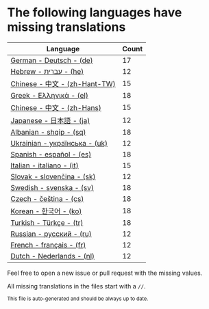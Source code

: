 # The following languages have missing translations
Language|Count
-|-
[German - Deutsch - (de)](Calendr/Assets/de.lproj/Localizable.strings)|17
[Hebrew - עברית - (he)](Calendr/Assets/he.lproj/Localizable.strings)|12
[Chinese - 中文 - (zh-Hant-TW)](Calendr/Assets/zh-Hant-TW.lproj/Localizable.strings)|15
[Greek - Ελληνικά - (el)](Calendr/Assets/el.lproj/Localizable.strings)|18
[Chinese - 中文 - (zh-Hans)](Calendr/Assets/zh-Hans.lproj/Localizable.strings)|15
[Japanese - 日本語 - (ja)](Calendr/Assets/ja.lproj/Localizable.strings)|12
[Albanian - shqip - (sq)](Calendr/Assets/sq.lproj/Localizable.strings)|18
[Ukrainian - українська - (uk)](Calendr/Assets/uk.lproj/Localizable.strings)|12
[Spanish - español - (es)](Calendr/Assets/es.lproj/Localizable.strings)|18
[Italian - italiano - (it)](Calendr/Assets/it.lproj/Localizable.strings)|15
[Slovak - slovenčina - (sk)](Calendr/Assets/sk.lproj/Localizable.strings)|12
[Swedish - svenska - (sv)](Calendr/Assets/sv.lproj/Localizable.strings)|18
[Czech - čeština - (cs)](Calendr/Assets/cs.lproj/Localizable.strings)|18
[Korean - 한국어 - (ko)](Calendr/Assets/ko.lproj/Localizable.strings)|18
[Turkish - Türkçe - (tr)](Calendr/Assets/tr.lproj/Localizable.strings)|18
[Russian - русский - (ru)](Calendr/Assets/ru.lproj/Localizable.strings)|12
[French - français - (fr)](Calendr/Assets/fr.lproj/Localizable.strings)|12
[Dutch - Nederlands - (nl)](Calendr/Assets/nl.lproj/Localizable.strings)|12

Feel free to open a new issue or pull request with the missing values.

All missing translations in the files start with a `//`.

<sub>This file is auto-generated and should be always up to date.</sub>
